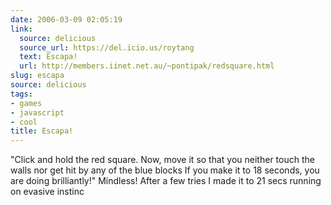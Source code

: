 ```yaml
---
date: 2006-03-09 02:05:19
link:
  source: delicious
  source_url: https://del.icio.us/roytang
  text: Escapa!
  url: http://members.iinet.net.au/~pontipak/redsquare.html
slug: escapa
source: delicious
tags:
- games
- javascript
- cool
title: Escapa!
---
```


"Click and hold the red square.
Now, move it so that you neither touch the walls nor get hit by any of the blue blocks
If you make it to 18 seconds, you are doing brilliantly!"
Mindless! After a few tries I made it to 21 secs running on evasive instinc